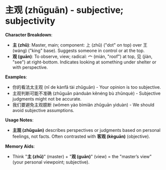 # **主观 (zhǔguān) - subjective; subjectivity**

**Character Breakdown**:  
- **主 (zhǔ)**: Master, main; component: 上 (zhǔ) ("dot" on top) over 王 (wáng) ("king" base). Suggests someone in control or at the top.  
- **观 (guān)**: To observe, view; radical: 宀 (mián, "roof") at top, 见 (jiàn, "see") at right-bottom. Indicates looking at something under shelter or with perspective.

**Examples**:  
- 你的看法太主观 (nǐ de kànfǎ tài zhǔguān) - Your opinion is too subjective.  
- 主观判断可能不准确 (zhǔguān pànduàn kěnéng bù zhǔnquè) - Subjective judgments might not be accurate.  
- 我们要避免主观臆断 (wǒmen yào bìmiǎn zhǔguān yìduàn) - We should avoid subjective assumptions.

**Usage Notes**:  
- **主观 (zhǔguān)** describes perspectives or judgments based on personal feelings, not facts. Often contrasted with **客观 (kèguān)** (objective).

**Memory Aids**:  
- Think "**主 (zhǔ)**" (master) + "**观 (guān)**" (view) = the "master’s view" (your personal viewpoint; subjective).